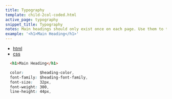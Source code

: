 ```yaml
---
title: Typography
template: child-2col-coded.html
active_page: typography
snippet_title: Typography
notes: Main headings should only exist once on each page. Use them to title the entire page.
example: '<h1>Main Heading</h1>'
---
```


* [html](0)
* [css](1)

```html
  <h1>Main Heading</h1>
```
```css
  color:       $heading-color,
  font-family: $heading-font-family,
  font-size:   32px,
  font-weight: 300,
  line-height: 44px,
```
